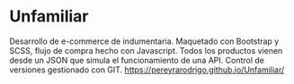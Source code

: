 # Unfamiliar
Desarrollo de e-commerce de indumentaria. Maquetado con Bootstrap y SCSS, flujo de compra hecho con Javascript. Todos los productos vienen desde un JSON que simula el funcionamiento de una API. Control de versiones gestionado con GIT.
https://pereyrarodrigo.github.io/Unfamiliar/
